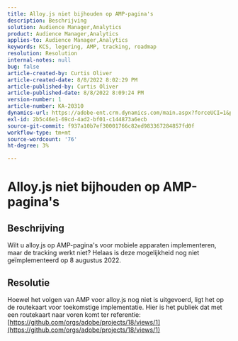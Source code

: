 ```yaml
---
title: Alloy.js niet bijhouden op AMP-pagina's
description: Beschrijving
solution: Audience Manager,Analytics
product: Audience Manager,Analytics
applies-to: Audience Manager,Analytics
keywords: KCS, legering, AMP, tracking, roadmap
resolution: Resolution
internal-notes: null
bug: false
article-created-by: Curtis Oliver
article-created-date: 8/8/2022 8:02:29 PM
article-published-by: Curtis Oliver
article-published-date: 8/8/2022 8:09:24 PM
version-number: 1
article-number: KA-20310
dynamics-url: https://adobe-ent.crm.dynamics.com/main.aspx?forceUCI=1&pagetype=entityrecord&etn=knowledgearticle&id=e0519906-5517-ed11-b83e-0022480868ff
exl-id: 2b5c46e1-69cd-4ad2-bf01-c144873a6ecb
source-git-commit: f937a10b7ef30001766c82ed983367284857fd0f
workflow-type: tm+mt
source-wordcount: '76'
ht-degree: 3%

---
```


# Alloy.js niet bijhouden op AMP-pagina&#39;s

## Beschrijving


Wilt u alloy.js op AMP-pagina&#39;s voor mobiele apparaten implementeren, maar de tracking werkt niet? Helaas is deze mogelijkheid nog niet geïmplementeerd op 8 augustus 2022.


## Resolutie


Hoewel het volgen van AMP voor alloy.js nog niet is uitgevoerd, ligt het op de routekaart voor toekomstige implementatie. Hier is het publiek dat met een routekaart naar voren komt ter referentie: [https://github.com/orgs/adobe/projects/18/views/1](https://github.com/orgs/adobe/projects/18/views/1)

